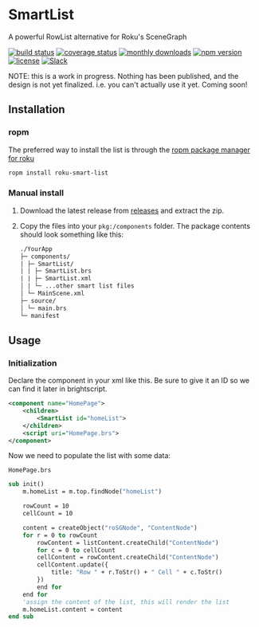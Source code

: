 # SmartList
A powerful RowList alternative for Roku's SceneGraph

[![build status](https://img.shields.io/github/actions/workflow/status/rokucommunity/SmartList/build.yml?branch=master&logo=github)](https://github.com/rokucommunity/SmartList/actions?query=branch%3Amaster+workflow%3Abuild)
[![coverage status](https://img.shields.io/coveralls/github/rokucommunity/SmartList?logo=coveralls)](https://coveralls.io/github/rokucommunity/SmartList?branch=master)
[![monthly downloads](https://img.shields.io/npm/dm/SmartList.svg?sanitize=true&logo=npm&logoColor=)](https://npmcharts.com/compare/SmartList?minimal=true)
[![npm version](https://img.shields.io/npm/v/SmartList.svg?logo=npm)](https://www.npmjs.com/package/SmartList)
[![license](https://img.shields.io/npm/l/SmartList.svg)](LICENSE)
[![Slack](https://img.shields.io/badge/Slack-RokuCommunity-4A154B?logo=slack)](https://join.slack.com/t/rokudevelopers/shared_invite/zt-4vw7rg6v-NH46oY7hTktpRIBM_zGvwA)


NOTE: this is a work in progress. Nothing has been published, and the design is not yet finalized. i.e. you can't actually use it yet. Coming soon!

## Installation
### ropm
The preferred way to install the list is through the [ropm package manager for roku](https://github.com/rokucommunity/ropm)

```bash
ropm install roku-smart-list
```

### Manual install
1. Download the latest release from [releases](https://github.com/rokucommunity/SmartList/releases) and extract the zip.
2. Copy the files into your `pkg:/components` folder. The package contents should look something like this:

    ```graphql
    ./YourApp
    ├─ components/
    | ├─ SmartList/
    | | ├─ SmartList.brs
    | | ├─ SmartList.xml
    │ | └─ ...other smart list files
    │ └─ MainScene.xml
    ├─ source/
    │ └─ main.brs
    └─ manifest
    ```

## Usage
### Initialization
Declare the component in your xml like this. Be sure to give it an ID so we can find it later in brightscript.
```xml
<component name="HomePage">
    <children>
        <SmartList id="homeList">
    </children>
    <script uri="HomePage.brs">
</component>
```

Now we need to populate the list with some data:

`HomePage.brs`
```vb
sub init()
    m.homeList = m.top.findNode("homeList")

    rowCount = 10
    cellCount = 10

    content = createObject("roSGNode", "ContentNode")
    for r = 0 to rowCount
        rowContent = listContent.createChild("ContentNode")
        for c = 0 to cellCount
        cellContent = rowContent.createChild("ContentNode")
        cellContent.update({
            title: "Row " + r.ToStr() + " Cell " + c.ToStr()
        })
        end for
    end for
    'assign the content of the list, this will render the list
    m.homeList.content = content
end sub
```
